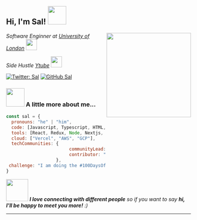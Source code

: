<h2> Hi, I'm Sal! <img src="https://media.giphy.com/media/mGcNjsfWAjY5AEZNw6/giphy.gif" width="50"></h2>
<img align='right' src="https://i.ibb.co/48pXKgs/Untitled-design-6.png" width="230">

<p><em>Software Enginner at 
<a href="http://www.unb.br">University of London</a>
<img src="https://media.giphy.com/media/fYSnHlufseco8Fh93Z/giphy.gif" width="30"></br>

Side Hustle 
<a href="https://www.salnet.xyz">Ytube</a>
<img src="https://media.giphy.com/media/WUlplcMpOCEmTGBtBW/giphy.gif" width="30"> 

</em>
</p>

[![Twitter: Sal](https://img.shields.io/twitter/follow/salnetxyz?style=social)](https://twitter.com/salnetxyz)
[![GitHub Sal](https://img.shields.io/github/followers/salnetxyz?label=follow&style=social)](https://github.com/salnetxyz)


### <img src="https://media.giphy.com/media/VgCDAzcKvsR6OM0uWg/giphy.gif" width="50"> A little more about me...  

```javascript
const sal = {
  pronouns: "he" | "him",
  code: [Javascript, Typescript, HTML, CSS, Swift, Python, Bash],
  tools: [React, Redux, Node, Nextjs, ReactNative, Tailwindcss, Docker],
  cloud: ["Vercel", "AWS", "GCP"],
  techCommunities: {
                        communityLead: "100DaysOfNextjs",
                        contributor: "100DaysOfNextjs"
                   },
 challenge: "I am doing the #100DaysOfNextjs challenge focused on react and Nextjs"
}
```

<img src="https://media.giphy.com/media/LnQjpWaON8nhr21vNW/giphy.gif" width="60"> <em><b>I love connecting with different people</b> so if you want to say <b>hi, I'll be happy to meet you more!</b> :)</em>

---
